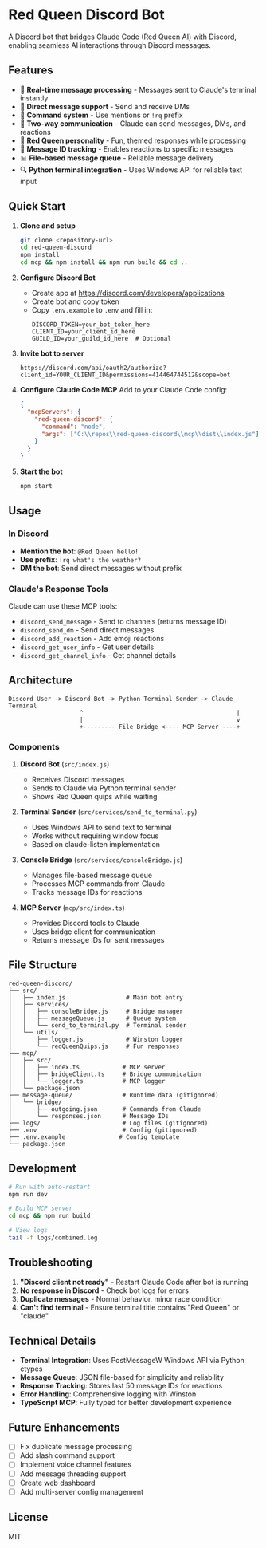 # Red Queen Discord Bot

A Discord bot that bridges Claude Code (Red Queen AI) with Discord, enabling seamless AI interactions through Discord messages.

## Features

- 🤖 **Real-time message processing** - Messages sent to Claude's terminal instantly
- 💬 **Direct message support** - Send and receive DMs
- 📝 **Command system** - Use mentions or `!rq` prefix
- 🔄 **Two-way communication** - Claude can send messages, DMs, and reactions
- 👑 **Red Queen personality** - Fun, themed responses while processing
- 🎯 **Message ID tracking** - Enables reactions to specific messages
- 📊 **File-based message queue** - Reliable message delivery
- 🔍 **Python terminal integration** - Uses Windows API for reliable text input

## Quick Start

1. **Clone and setup**
   ```bash
   git clone <repository-url>
   cd red-queen-discord
   npm install
   cd mcp && npm install && npm run build && cd ..
   ```

2. **Configure Discord Bot**
   - Create app at https://discord.com/developers/applications
   - Create bot and copy token
   - Copy `.env.example` to `.env` and fill in:
     ```
     DISCORD_TOKEN=your_bot_token_here
     CLIENT_ID=your_client_id_here
     GUILD_ID=your_guild_id_here  # Optional
     ```

3. **Invite bot to server**
   ```
   https://discord.com/api/oauth2/authorize?client_id=YOUR_CLIENT_ID&permissions=414464744512&scope=bot
   ```

4. **Configure Claude Code MCP**
   Add to your Claude Code config:
   ```json
   {
     "mcpServers": {
       "red-queen-discord": {
         "command": "node",
         "args": ["C:\\repos\\red-queen-discord\\mcp\\dist\\index.js"]
       }
     }
   }
   ```

5. **Start the bot**
   ```bash
   npm start
   ```

## Usage

### In Discord
- **Mention the bot**: `@Red Queen hello!`
- **Use prefix**: `!rq what's the weather?`
- **DM the bot**: Send direct messages without prefix

### Claude's Response Tools
Claude can use these MCP tools:
- `discord_send_message` - Send to channels (returns message ID)
- `discord_send_dm` - Send direct messages
- `discord_add_reaction` - Add emoji reactions
- `discord_get_user_info` - Get user details
- `discord_get_channel_info` - Get channel details

## Architecture

```
Discord User -> Discord Bot -> Python Terminal Sender -> Claude Terminal
                    ^                                           |
                    |                                           v
                    +--------- File Bridge <---- MCP Server ----+
```

### Components

1. **Discord Bot** (`src/index.js`)
   - Receives Discord messages
   - Sends to Claude via Python terminal sender
   - Shows Red Queen quips while waiting

2. **Terminal Sender** (`src/services/send_to_terminal.py`)
   - Uses Windows API to send text to terminal
   - Works without requiring window focus
   - Based on claude-listen implementation

3. **Console Bridge** (`src/services/consoleBridge.js`)
   - Manages file-based message queue
   - Processes MCP commands from Claude
   - Tracks message IDs for reactions

4. **MCP Server** (`mcp/src/index.ts`)
   - Provides Discord tools to Claude
   - Uses bridge client for communication
   - Returns message IDs for sent messages

## File Structure

```
red-queen-discord/
├── src/
│   ├── index.js                 # Main bot entry
│   ├── services/
│   │   ├── consoleBridge.js     # Bridge manager
│   │   ├── messageQueue.js      # Queue system
│   │   └── send_to_terminal.py  # Terminal sender
│   └── utils/
│       ├── logger.js            # Winston logger
│       └── redQueenQuips.js     # Fun responses
├── mcp/
│   ├── src/
│   │   ├── index.ts            # MCP server
│   │   ├── bridgeClient.ts     # Bridge communication
│   │   └── logger.ts           # MCP logger
│   └── package.json
├── message-queue/              # Runtime data (gitignored)
│   └── bridge/
│       ├── outgoing.json       # Commands from Claude
│       └── responses.json      # Message IDs
├── logs/                       # Log files (gitignored)
├── .env                        # Config (gitignored)
├── .env.example               # Config template
└── package.json
```

## Development

```bash
# Run with auto-restart
npm run dev

# Build MCP server
cd mcp && npm run build

# View logs
tail -f logs/combined.log
```

## Troubleshooting

1. **"Discord client not ready"** - Restart Claude Code after bot is running
2. **No response in Discord** - Check bot logs for errors
3. **Duplicate messages** - Normal behavior, minor race condition
4. **Can't find terminal** - Ensure terminal title contains "Red Queen" or "claude"

## Technical Details

- **Terminal Integration**: Uses PostMessageW Windows API via Python ctypes
- **Message Queue**: JSON file-based for simplicity and reliability  
- **Response Tracking**: Stores last 50 message IDs for reactions
- **Error Handling**: Comprehensive logging with Winston
- **TypeScript MCP**: Fully typed for better development experience

## Future Enhancements

- [ ] Fix duplicate message processing
- [ ] Add slash command support
- [ ] Implement voice channel features
- [ ] Add message threading support
- [ ] Create web dashboard
- [ ] Add multi-server config management

## License

MIT